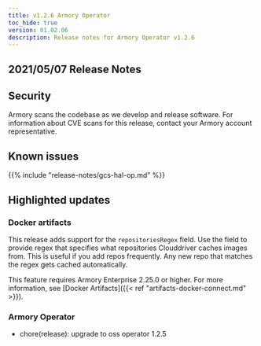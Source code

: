 ```yaml
---
title: v1.2.6 Armory Operator
toc_hide: true
version: 01.02.06
description: Release notes for Armory Operator v1.2.6
---
```


## 2021/05/07 Release Notes

## Security

Armory scans the codebase as we develop and release software. For information about CVE scans for this release, contact your Armory account representative.

## Known issues

{{% include "release-notes/gcs-hal-op.md" %}}

## Highlighted updates

### Docker artifacts

This release adds support for the `repositoriesRegex` field. Use the field to provide regex that specifies what repositories Clouddriver caches images from. This is useful if you add repos frequently. Any new repo that matches the regex gets cached automatically.

This feature requires Armory Enterprise 2.25.0 or higher. For more information, see [Docker Artifacts]({{< ref "artifacts-docker-connect.md" >}}).

### Armory Operator

* chore(release): upgrade to oss operator 1.2.5
